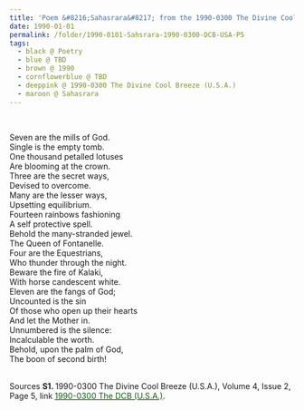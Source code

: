 ```yaml
---
title: 'Poem &#8216;Sahasrara&#8217; from the 1990-0300 The Divine Cool Breeze (U.S.A.), Volume 4, Issue 2, Page 5'
date: 1990-01-01
permalink: /folder/1990-0101-Sahsrara-1990-0300-DCB-USA-P5
tags:
  - black @ Poetry
  - blue @ TBD
  - brown @ 1990
  - cornflowerblue @ TBD
  - deeppink @ 1990-0300 The Divine Cool Breeze (U.S.A.)
  - maroon @ Sahasrara
---
```


<br>

<p>
Seven are the mills of God.<br>
Single is the empty tomb.<br>
One thousand petalled lotuses<br>
Are blooming at the crown.<br>
Three are the secret ways,<br>
Devised to overcome.<br>
Many are the lesser ways,<br>
Upsetting equilibrium.<br>
Fourteen rainbows fashioning<br>
A self protective spell.<br>
Behold the many-stranded jewel.<br>
The Queen of Fontanelle.<br>
Four are the Equestrians,<br>
Who thunder through the night.<br>
Beware the fire of Kalaki,<br>
With horse candescent white.<br>
Eleven are the fangs of God;<br>
Uncounted is the sin<br>
Of those who open up their hearts<br>
And let the Mother in.<br>
Unnumbered is the silence:<br>
Incalculable the worth.<br>
Behold, upon the palm of God,<br>
The boon of second birth!
</p>

<br>

<wave-list>
<list-title color="DarkSeaGreen" width="40">Sources</list-title>
  <list-item color="BlanchedAlmond"  width="280"><b>S1. </b> 1990-0300 The Divine Cool Breeze (U.S.A.), Volume 4, Issue 2, Page 5, link <a href="https://b286c762-1c9b-468d-afbf-9f039b298299.usrfiles.com/ugd/b286c7_d854a0d4ba2745acbc8c1d776c6820f8.pdf"><font color="DarkGreen">1990-0300 The DCB (U.S.A.)</font></a>.</list-item>
</wave-list>